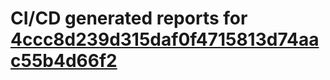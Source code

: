 # CI/CD generated reports for [4ccc8d239d315daf0f4715813d74aac55b4d66f2](https://github.com/hydephp/develop/commit/4ccc8d239d315daf0f4715813d74aac55b4d66f2)
